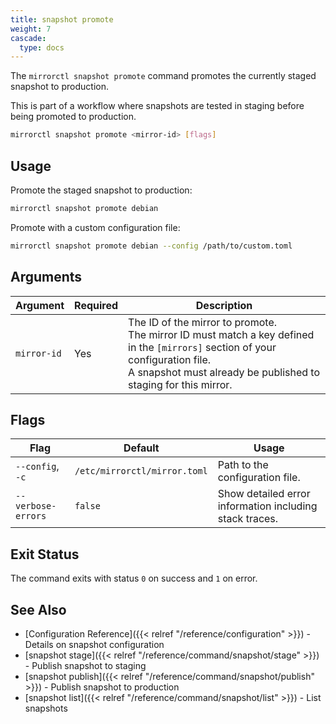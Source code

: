 ```yaml
---
title: snapshot promote
weight: 7
cascade:
  type: docs
---
```


The `mirrorctl snapshot promote` command promotes the currently staged snapshot to production.

This is part of a workflow where snapshots are tested in staging before being promoted to
production.

```bash
mirrorctl snapshot promote <mirror-id> [flags]
```

## Usage

Promote the staged snapshot to production:
```bash
mirrorctl snapshot promote debian
```

Promote with a custom configuration file:
```bash
mirrorctl snapshot promote debian --config /path/to/custom.toml
```

## Arguments

| Argument | Required | Description |
|------|---------|-------|
| `mirror-id` | Yes | The ID of the mirror to promote. <br/> The mirror ID must match a key defined in the `[mirrors]` section of your configuration file. <br/> A snapshot must already be published to staging for this mirror. |

## Flags

| Flag | Default | Usage |
|------|---------|-------|
| `--config`, `-c` | `/etc/mirrorctl/mirror.toml` | Path to the configuration file. |
| `--verbose-errors` | `false` | Show detailed error information including stack traces. |

## Exit Status

The command exits with status `0` on success and `1` on error.

## See Also

- [Configuration Reference]({{< relref "/reference/configuration" >}}) - Details on snapshot
  configuration
- [snapshot stage]({{< relref "/reference/command/snapshot/stage" >}}) - Publish snapshot to
  staging
- [snapshot publish]({{< relref "/reference/command/snapshot/publish" >}}) - Publish snapshot
  to production
- [snapshot list]({{< relref "/reference/command/snapshot/list" >}}) - List snapshots
